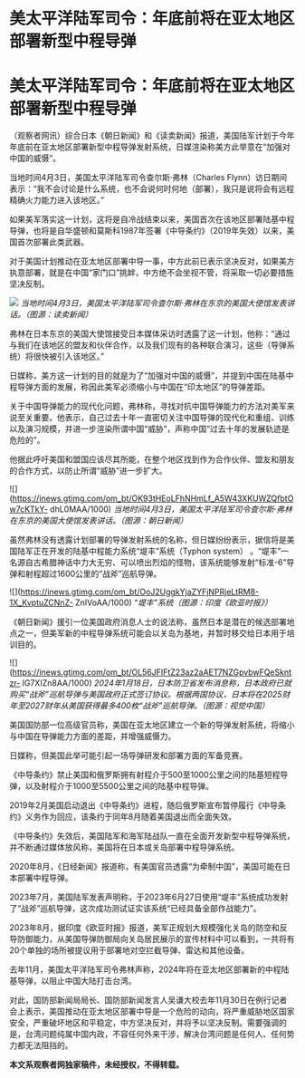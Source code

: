 # 美太平洋陆军司令：年底前将在亚太地区部署新型中程导弹

# 美太平洋陆军司令：年底前将在亚太地区部署新型中程导弹

（观察者网讯）综合日本《朝日新闻》和《读卖新闻》报道，美国陆军计划于今年年底前在亚太地区部署新型中程导弹发射系统，日媒渲染称美方此举意在“加强对中国的威慑”。

当地时间4月3日，美国太平洋陆军司令查尔斯·弗林（Charles
Flynn）访日期间表示：“我不会讨论是什么系统，也不会说何时何地（部署），我只是说将会有远程精确火力能力进入该地区。”

如果美军落实这一计划，这将是自冷战结束以来，美国首次在该地区部署陆基中程导弹，也将是自华盛顿和莫斯科1987年签署《中导条约》（2019年失效）以来，美国首次部署此类武器。

对于美国计划推动在亚太地区部署中导一事，中方此前已表示坚决反对，如果美方执意部署，就是在中国“家门口”挑衅，中方绝不会坐视不管，将采取一切必要措施坚决反制。

![](https://inews.gtimg.com/om_bt/OAa0UASlifjYIqvsEj45hBBzRDiyrZ3wyCgHoiMEPl4V8AA/1000)
_当地时间4月3日，美国太平洋陆军司令查尔斯·弗林在东京的美国大使馆发表讲话。（图源：读卖新闻）_

弗林在日本东京的美国大使馆接受日本媒体采访时透露了这一计划，他称：“通过与我们在该地区的盟友和伙伴合作，以及我们现有的各种联合演习，这些（导弹系统）将很快被引入该地区。”

日媒称，美方这一计划的目的就是为了“加强对中国的威慑”，并提到中国在陆基中程导弹方面的发展，称因此美军必须缩小与中国在“印太地区”的导弹差距。

关于中国导弹能力的现代化问题，弗林称，寻找对抗中国导弹能力的方法对美军来说至关重要。他表示，自己过去十年一直密切关注中国导弹的现代化和重组、训练以及演习规模，并进一步渲染所谓中国“威胁”，声称中国“过去十年的发展轨迹是危险的”。

他据此呼吁美国和盟国应该尽其所能，在整个地区找到作为合作伙伴、盟友和朋友的合作方式，以防止所谓“威胁”进一步扩大。

![](https://inews.gtimg.com/om_bt/OK93tHEoLFhNHmLf_A5W43XKUWZQfbtOw7cKTkY-
dhL0MAA/1000) _当地时间4月3日，美国太平洋陆军司令查尔斯·弗林在东京的美国大使馆发表讲话。（图源：朝日新闻）_

虽然弗林没有透露计划部署的导弹发射系统的名称，但日媒纷纷表示，据信将是美国陆军正在开发的陆基中程能力系统“堤丰”系统（Typhon system）
。“堤丰”一名源自古希腊神话中力大无穷、可以喷出烈焰的怪物，该系统能够发射“标准-6”导弹和射程超过1600公里的“战斧”巡航导弹。

![](https://inews.gtimg.com/om_bt/OoJ2UggkYjaZYFjNPRjeLtRM8-1X_KvptuZCNnZ-
ZnIVoAA/1000) _“堤丰”系统（图源：印度《欧亚时报》）_

《朝日新闻》援引一位美国政府消息人士的说法称，虽然日本是潜在的候选部署地点之一，但美军新的中程导弹系统可能会以关岛为基地，并暂时移交给日本用于培训目的。

![](https://inews.gtimg.com/om_bt/OL56JFIFtZ23az2aAET7NZGpvbwFQeSkntzr-
lG7XIZn8AA/1000)
_2024年1月18日，日本防卫省发布消息称，日本政府已就购买“战斧”巡航导弹与美国政府正式签订协议。根据两国协议，日本将在2025财年至2027财年从美国获得最多400枚“战斧”巡航导弹。（图源：视觉中国）_

美国国防部一位高级官员称，美国在亚太地区建立一个新的导弹发射系统，将缩小与中国在导弹能力方面的差距，并增强威慑力。

日媒称，但美国此举可能引起一场导弹研发和部署方面的军备竞赛。

《中导条约》禁止美国和俄罗斯拥有射程介于500至1000公里之间的陆基短程导弹，以及射程介于1000至5500公里之间的陆基中程导弹。

2019年2月美国启动退出《中导条约》进程，随后俄罗斯宣布暂停履行《中导条约》义务作为回应，该条约于同年8月随着美国退出而全面失效。

《中导条约》失效后，美国陆军和海军陆战队一直在全面开发新型中程导弹系统，并不断通过媒体放风称，美国将在日本或关岛部署中程导弹系统。

2020年8月，《日经新闻》报道称，有美国官员透露“为牵制中国”，美国可能在日本部署中程导弹。

2023年7月，美国陆军发表声明称，于2023年6月27日使用“堤丰”系统成功发射了“战斧”巡航导弹，这次成功测试证实该系统“已经具备全部作战能力”。

2023年8月，据印度《欧亚时报》报道，美军正规划大规模强化关岛的防空和反导防御能力，从美国导弹防御局向关岛居民展示的宣传材料中可以看到，一共将有20个单独的场所被提议用于部署地对空拦截导弹、雷达和其他设备。

去年11月，美国太平洋陆军司令弗林声称，2024年将在亚太地区部署新的中程陆基导弹，以阻止中国大陆打击台湾。

对此，国防部新闻局局长、国防部新闻发言人吴谦大校去年11月30日在例行记者会上表示，美国推动在亚太地区部署中导是一个危险的动向，将严重威胁地区国家安全，严重破坏地区和平稳定，中方坚决反对，并将予以坚决反制。需要强调的是，台湾问题纯属中国内政，不容任何外来干涉，解决台湾问题是任何人、任何势力都无法阻挡的。

**本文系观察者网独家稿件，未经授权，不得转载。**

